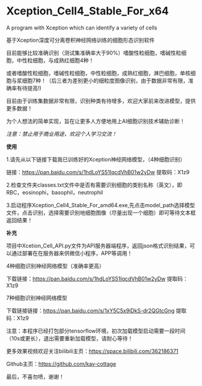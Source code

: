 # Xception_Cell4_Stable_For_x64

A program with Xception which can identify a variety of cells


基于Xception深度可分离卷积神经网络训练的细胞形态识别软件

目前能够比较准确识别（测试集准确率大于90%）嗜酸性粒细胞，嗜碱性粒细胞，中性粒细胞，与成熟红细胞4种！


或者嗜酸性粒细胞，嗜碱性粒细胞，中性粒细胞，成熟红细胞，淋巴细胞，单核细胞与浆细胞7种！（后三者为差别更小的细粒度图像识别，由于数据非常有限，准确率有待提高!)



目前由于训练集数据非常有限，识别种类有待增多，欢迎大家前来改进模型，提供更多数据！


为个人想法的简单实现，旨在让更多人方便地用上AI细胞识别技术辅助诊断！


*注意：禁止用于商业用途，欢迎个人学习交流！*







**使用**

1.请先从以下链接下载我已训练好的Xception神经网络模型，（4种细胞识别）


链接：https://pan.baidu.com/s/1hdLoYS51IqcdVhB01w2yDw 提取码：X1z9



2.检查文件夹classes.txt文件中是否有需要识别细胞的类别名称（英文），即RBC，eosinophi，basophil，neutrophil


3.启动程序Xception_Cell4_Stable_For_amd64.exe,先点击model_path选择模型文件，点击识别，选择需要识别地细胞图像（尽量出现一个细胞）即可等待文本框返回结果！


**补充**


项目中Xcetion_Cell_API.py文件为API服务器端程序，返回json格式识别结果，可以通过部署在在服务器来供微信小程序，APP等调用！


4种细胞识别神经网络模型（准确率更高）

下载链接：https://pan.baidu.com/s/1hdLoYS51IqcdVhB01w2yDw 提取码：X1z9


7种细胞识别神经网络模型

下载链接链接：https://pan.baidu.com/s/1xY5C5x9iDkS-dr2QGtcGng 提取码：X1z9


注意：本程序已经打包部分tensorflow环境，初次加载模型启动需要一段时间（10s或更长），退出需要重新加载模型，请耐心等待！


更多效果视频欢迎关注bilibili主页：https://space.bilibili.com/362186371


Github主页：https://github.com/kay-cottage




最后，不喜勿喷，谢谢！
